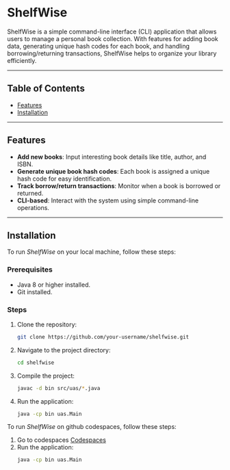 # ShelfWise

ShelfWise is a simple command-line interface (CLI) application that allows users to manage a personal book collection. With features for adding book data, generating unique hash codes for each book, and handling borrowing/returning transactions, ShelfWise helps to organize your library efficiently.

---

## Table of Contents

- [Features](#features)
- [Installation](#installation)

---

## Features

- **Add new books**: Input interesting book details like title, author, and ISBN.
- **Generate unique book hash codes**: Each book is assigned a unique hash code for easy identification.
- **Track borrow/return transactions**: Monitor when a book is borrowed or returned.
- **CLI-based**: Interact with the system using simple command-line operations.

---

## Installation

To run *ShelfWise* on your local machine, follow these steps:

### Prerequisites

- Java 8 or higher installed. 
- Git installed.

### Steps

1. Clone the repository:
   ```bash
   git clone https://github.com/your-username/shelfwise.git
2. Navigate to the project directory:
   ```bash
   cd shelfwise
3. Compile the project:
   ```bash
   javac -d bin src/uas/*.java
4. Run the application:
   ```bash
   java -cp bin uas.Main

To run *ShelfWise* on  github codespaces, follow these steps:
1. Go to codespaces
   [Codespaces](https://jubilant-barnacle-r4p7xj7wpvvgh54j6.github.dev/)
2. Run the application:
   ```bash
   java -cp bin uas.Main
